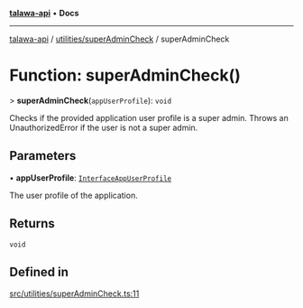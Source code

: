 [**talawa-api**](../../../README.md) • **Docs**

***

[talawa-api](../../../modules.md) / [utilities/superAdminCheck](../README.md) / superAdminCheck

# Function: superAdminCheck()

\> **superAdminCheck**(`appUserProfile`): `void`

Checks if the provided application user profile is a super admin.
Throws an UnauthorizedError if the user is not a super admin.

## Parameters

• **appUserProfile**: [`InterfaceAppUserProfile`](../../../models/AppUserProfile/interfaces/InterfaceAppUserProfile.md)

The user profile of the application.

## Returns

`void`

## Defined in

[src/utilities/superAdminCheck.ts:11](https://github.com/PalisadoesFoundation/talawa-api/blob/fb5076f344cd74d4e51c692cbc70fc337bf1ac39/src/utilities/superAdminCheck.ts#L11)
